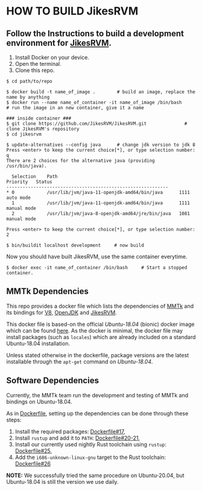 # HOW TO BUILD JikesRVM
## Follow the Instructions to build a development environment for [JikesRVM](https://github.com/mmtk/mmtk-jikesrvm).

1. Install Docker on your device.
2. Open the terminal.
3. Clone this repo.

```
$ cd path/to/repo

$ docker build -t name_of_image .        # build an image, replace the name by anything
$ docker run --name name_of_container -it name_of_image /bin/bash      # run the image in an new container, give it a name

### inside container ###
$ git clone https://github.com/JikesRVM/JikesRVM.git              # clone JikesRVM's repository
$ cd jikesrvm

$ update-alternatives --config java      # change jdk version to jdk 8
Press <enter> to keep the current choice[*], or type selection number: q
There are 2 choices for the alternative java (providing /usr/bin/java).

  Selection    Path                                            Priority   Status
------------------------------------------------------------
* 0            /usr/lib/jvm/java-11-openjdk-amd64/bin/java      1111      auto mode
  1            /usr/lib/jvm/java-11-openjdk-amd64/bin/java      1111      manual mode
  2            /usr/lib/jvm/java-8-openjdk-amd64/jre/bin/java   1081      manual mode

Press <enter> to keep the current choice[*], or type selection number: 2

$ bin/buildit localhost development     # now build
```
Now you should have built JikesRVM, use the same container everytime.
```
$ docker exec -it name_of_container /bin/bash     # Start a stopped container.
```
## MMTk Dependencies

This repo provides a docker file which lists the dependencies of [MMTk](https://github.com/mmtk/mmtk-core) and its bindings for [V8](https://github.com/mmtk/mmtk-v8), [OpenJDK](https://github.com/mmtk/mmtk-openjdk) and [JikesRVM](https://github.com/mmtk/mmtk-jikesrvm).

This docker file is based-on the official _Ubuntu-18.04_ (bionic) docker image which can be found [here](https://hub.docker.com/_/ubuntu).
As the docker is minimal, the docker file may install packages (such as `locales`) which are already included on a standard Ubuntu-18.04 installation.

Unless stated otherwise in the dockerfile, package versions are the latest installable through the `apt-get` command on _Ubuntu-18.04_.

## Software Dependencies

Currently, the MMTk team run the development and testing of MMTk and bindings on Ubuntu-18.04.

As in [Dockerfile](https://github.com/mmtk/mmtk-dev-env/blob/main/Dockerfile), setting up the dependencies can be done through these steps:

1. Install the required packages: [Dockerfile#17](https://github.com/mmtk/mmtk-dev-env/blob/main/Dockerfile#L17),
2. Install `rustup` and add it to `PATH`: [Dockerfile#20-21](https://github.com/mmtk/mmtk-dev-env/blob/main/Dockerfile#L20-L21),
3. Install our currently used nightly Rust toolchain using `rustup`: [Dockerfile#25](https://github.com/mmtk/mmtk-dev-env/blob/main/Dockerfile#L25),
4. Add the `i686-unknown-linux-gnu` target to the Rust toolchain: [Dockerfile#26](https://github.com/mmtk/mmtk-dev-env/blob/main/Dockerfile#L26)

__NOTE:__ We successfully tried the same procedure on Ubuntu-20.04, but Ubuntu-18.04 is still the version we use daily.
